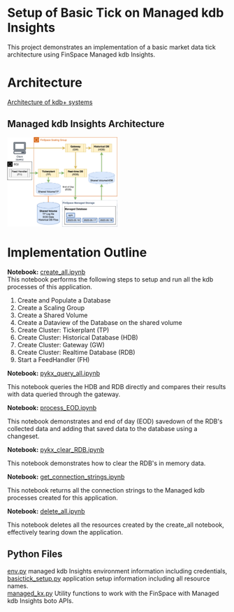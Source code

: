 # Setup of Basic Tick on Managed kdb Insights
This project demonstrates an implementation of a basic market data tick architecture using FinSpace Managed kdb Insights. 

# Architecture 
[Architecture of kdb+ systems](https://code.kx.com/q/architecture/)

## Managed kdb Insights Architecture 
<img src="Deepdive Diagrams-Architecture FinSpace.drawio.png"  width="50%">

# Implementation Outline

**Notebook:** [create_all.ipynb](create_all.ipynb)   
This notebook performs the following steps to setup and run all the kdb processes of this application.

1. Create and Populate a Database
2. Create a Scaling Group
3. Create a Shared Volume
4. Create a Dataview of the Database on the shared volume
5. Create Cluster: Tickerplant (TP)
6. Create Cluster: Historical Database (HDB)
7. Create Cluster: Gateway (GW)
8. Create Cluster: Realtime Database (RDB)
9. Start a FeedHandler (FH)

**Notebook:** [pykx_query_all.ipynb](pykx_query_all.ipynb)   

This notebook queries the HDB and RDB directly and compares their results with data queried through the gateway.

**Notebook:** [process_EOD.ipynb](process_EOD.ipynb)   

This notebook demonstrates and end of day (EOD) savedown of the RDB's collected data and adding that saved data to the database using a changeset.

**Notebook:** [pykx_clear_RDB.ipynb](pykx_clear_RDB.ipynb)   

This notebook demonstrates how to clear the RDB's in memory data.

**Notebook:** [get_connection_strings.ipynb](get_connection_strings.ipynb)   

This notebook returns all the connection strings to the Managed kdb processes created for this application.

**Notebook:** [delete_all.ipynb](delete_all.ipynb)   

This notebook deletes all the resources created by the create_all notebook, effectively tearing down the application.

## Python Files
[env.py](env.py) managed kdb Insights environment information including credentials,   
[basictick_setup.py](basictick_setup.py) application setup information including all resource names.   
[managed_kx.py](managed_kx.py) Utility functions to work with the FinSpace with Managed kdb Insights boto APIs.   

